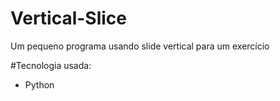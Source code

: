 # Vertical-Slice
Um pequeno programa usando slide vertical para um exercício

#Tecnologia usada:
- Python
